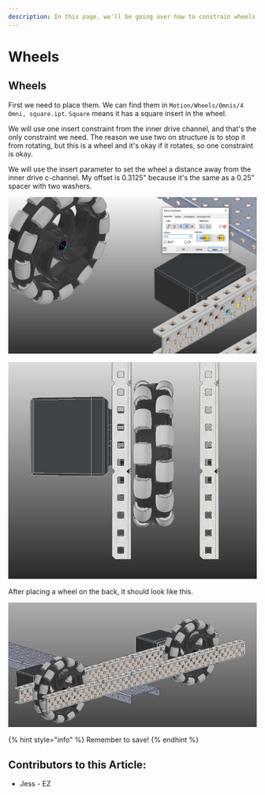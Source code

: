 ```yaml
---
description: In this page, we'll be going over how to constrain wheels to c-channels.
---
```


# Wheels

## Wheels

First we need to place them.  We can find them in `Motion/Wheels/Omnis/4 Omni, square.ipt`.  `Square` means it has a square insert in the wheel. &#x20;

We will use one insert constraint from the inner drive channel, and that's the only constraint we need.  The reason we use two on structure is to stop it from rotating, but this is a wheel and it's okay if it rotates, so one constraint is okay.

We will use the insert parameter to set the wheel a distance away from the inner drive c-channel.  My offset is 0.3125" because it's the same as a 0.25" spacer with two washers. &#x20;

![Insert Constraint between Wheel and C-Channel](<../../../../.gitbook/assets/image (77).png>)

![Completed Wheel](<../../../../.gitbook/assets/image (95).png>)

After placing a wheel on the back, it should look like this.&#x20;

![Completed Wheels](<../../../../.gitbook/assets/image (123).png>)

{% hint style="info" %}
Remember to save!
{% endhint %}



## Contributors to this Article:

* Jess - EZ
